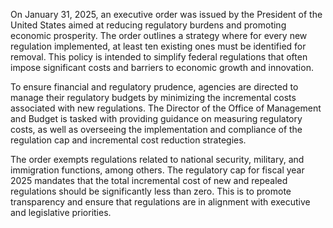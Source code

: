 On January 31, 2025, an executive order was issued by the President of the United States aimed at reducing regulatory burdens and promoting economic prosperity. The order outlines a strategy where for every new regulation implemented, at least ten existing ones must be identified for removal. This policy is intended to simplify federal regulations that often impose significant costs and barriers to economic growth and innovation.

To ensure financial and regulatory prudence, agencies are directed to manage their regulatory budgets by minimizing the incremental costs associated with new regulations. The Director of the Office of Management and Budget is tasked with providing guidance on measuring regulatory costs, as well as overseeing the implementation and compliance of the regulation cap and incremental cost reduction strategies.

The order exempts regulations related to national security, military, and immigration functions, among others. The regulatory cap for fiscal year 2025 mandates that the total incremental cost of new and repealed regulations should be significantly less than zero. This is to promote transparency and ensure that regulations are in alignment with executive and legislative priorities.